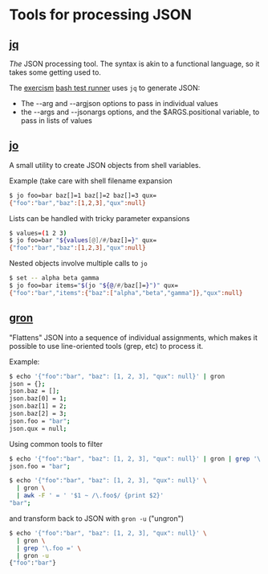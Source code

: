 # Tools for processing JSON

## [jq][jq]

_The_ JSON processing tool. The syntax is akin to a functional language, so it takes some getting used to.

The [exercism][exercism] [bash test runner][bash-test-runner] uses `jq` to
generate JSON: 
* The --arg and --argjson options to pass in individual values
* the --args and --jsonargs options, and the $ARGS.positional variable, to pass in lists of values

## [jo][jo]

A small utility to create JSON objects from shell variables.

Example (take care with shell filename expansion
```sh
$ jo foo=bar baz[]=1 baz[]=2 baz[]=3 qux=
{"foo":"bar","baz":[1,2,3],"qux":null}
```
Lists can be handled with tricky parameter expansions
```sh
$ values=(1 2 3)
$ jo foo=bar "${values[@]/#/baz[]=}" qux=
{"foo":"bar","baz":[1,2,3],"qux":null}
```
Nested objects involve multiple calls to `jo`
```sh
$ set -- alpha beta gamma
$ jo foo=bar items="$(jo "${@/#/baz[]=}")" qux=
{"foo":"bar","items":{"baz":["alpha","beta","gamma"]},"qux":null}
```

## [gron][gron]

"Flattens" JSON into a sequence of individual assignments, which makes it possible to use line-oriented tools (grep, etc) to process it.

Example:
```sh
$ echo '{"foo":"bar", "baz": [1, 2, 3], "qux": null}' | gron
json = {};
json.baz = [];
json.baz[0] = 1;
json.baz[1] = 2;
json.baz[2] = 3;
json.foo = "bar";
json.qux = null;
```
Using common tools to filter
```sh
$ echo '{"foo":"bar", "baz": [1, 2, 3], "qux": null}' | gron | grep '\.foo ='
json.foo = "bar";

$ echo '{"foo":"bar", "baz": [1, 2, 3], "qux": null}' \
  | gron \
  | awk -F ' = ' '$1 ~ /\.foo$/ {print $2}'
"bar";
```
and transform back to JSON with `gron -u` ("ungron")
```sh
$ echo '{"foo":"bar", "baz": [1, 2, 3], "qux": null}' \
  | gron \
  | grep '\.foo =' \
  | gron -u
{"foo":"bar"}
```


[jq]: https://stedolan.github.io/jq/
[exercism]: https://exercism.org
[bash-test-runner]: https://github.com/exercism/bash-test-runner/blob/main/bin/run.sh#L197
[gron]: https://github.com/tomnomnom/gron
[jo]: https://github.com/jpmens/jo

